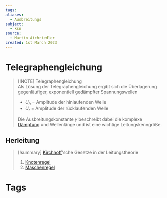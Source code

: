 ```yaml
---
tags: 
aliases:
  - Ausbreitungs
subject:
  - ksn
source:
  - Martin Aichriedler
created: 1st March 2023
---
```


# Telegraphengleichung

> [!NOTE] Telegraphengleichung  
> Als Lösung der Telegraphengleichung ergibt sich die Überlagerung gegenläufiger, exponentiell gedämpfter Spannungswellen
> - $U_{h}$ = Amplitude der hinlaufenden Welle
> - $U_{r}$ = Amplitude der rücklaufenden Welle
> 
> Die Ausbreitungskonstante $\gamma$ beschreibt dabei die komplexe [Dämpfung](../Hardwareentwicklung/Dämpfung.md) und Wellenlänge und ist eine wichtige Leitungskenngröße.

## Herleitung

> [!summary] [Kirchhoff](../Elektrotechnik/Kirchhoffsche%20Regeln.md)'sche Gesetze in der Leitungstheorie
> 1. [Knotenregel](../Elektrotechnik/Kirchhoffsche%20Regeln.md)
> 2. [Maschenregel](../Elektrotechnik/Kirchhoffsche%20Regeln.md)

# Tags
